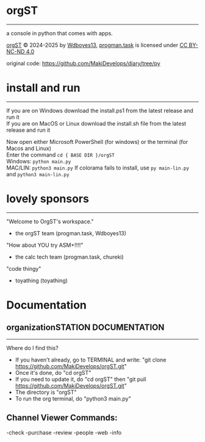# orgST
-- -- -- --

a console in python that comes with apps. 

[orgST](https://github.com/MakiDevelops/orgST) © 2024-2025 by [Wdboyes13](https://github.com/Wdboyes13), [progman.task](https://github.com/MakiDevelops) is licensed under [CC BY-NC-ND 4.0](https://creativecommons.org/licenses/by-nc-nd/4.0/)

original code: https://github.com/MakiDevelops/diary/tree/py

# install and run
-- -- -- -- -- --
If you are on Windows download the install.ps1 from the latest release and run it  
If you are on MacOS or Linux download the install.sh file from the latest release and run it  

Now open either Microsoft PowerShell (for windows) or the terminal (for Macos and Linux)  
Enter the command `cd { BASE DIR }/orgST`  
Windows: `python main.py`  
MAC/LIN: `python3 main.py`
If colorama fails to install, use `py main-lin.py` and `python3 main-lin.py`

# lovely sponsors
-- -- -- -- -- -- --

"Welcome to OrgST's workspace."
- the orgST team
(progman.task, Wdboyes13)

"How about YOU try ASM+!!!!"
- the calc tech team
(progman.task, chureki)

"code thingy"
- toyathing
(toyathing)

# Documentation
## organizationSTATION DOCUMENTATION

-------------------
Where do I find this?
- If you haven't already, go to TERMINAL and write: "git clone https://github.com/MakiDevelops/orgST.git"
- Once it's done, do "cd orgST"
- If you need to update it, do "cd orgST" then "git pull https://github.com/MakiDevelops/orgST.git"
- The directory is "orgST"
- To run the org terminal, do "python3 main.py"

## Channel Viewer Commands:
-check
-purchase
-review
-people
-web
-info
